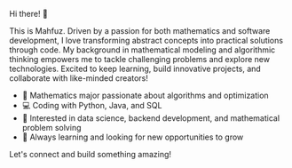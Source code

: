 Hi there! 👋

This is Mahfuz. Driven by a passion for both mathematics and software development, I love transforming abstract concepts into practical solutions through code. My background in mathematical modeling and algorithmic thinking empowers me to tackle challenging problems and explore new technologies. Excited to keep learning, build innovative projects, and collaborate with like-minded creators!

- 🧮 Mathematics major passionate about algorithms and optimization
- 💻 Coding with Python, Java, and SQL
- 🧠 Interested in data science, backend development, and mathematical problem solving
- 🌱 Always learning and looking for new opportunities to grow

Let's connect and build something amazing!



